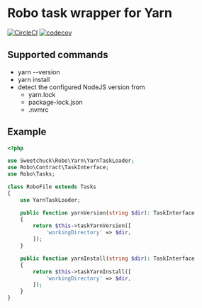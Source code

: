 # Robo task wrapper for Yarn

[![CircleCI](https://circleci.com/gh/Sweetchuck/robo-yarn/tree/1.x.svg?style=svg)](https://circleci.com/gh/Sweetchuck/robo-yarn/?branch=1.x)
[![codecov](https://codecov.io/gh/Sweetchuck/robo-yarn/branch/1.x/graph/badge.svg?token=HSF16OGPyr)](https://app.codecov.io/gh/Sweetchuck/robo-yarn/branch/1.x)


## Supported commands

* yarn --version
* yarn install
* detect the configured NodeJS version from
  * yarn.lock
  * package-lock.json
  * .nvmrc


## Example

```php
<?php

use Sweetchuck\Robo\Yarn\YarnTaskLoader;
use Robo\Contract\TaskInterface;
use Robo\Tasks;

class RoboFile extends Tasks
{
    use YarnTaskLoader;

    public function yarnVersion(string $dir): TaskInterface
    {
        return $this->taskYarnVersion([
            'workingDirectory' => $dir,
        ]);
    }

    public function yarnInstall(string $dir): TaskInterface
    {
        return $this->taskYarnInstall([
            'workingDirectory' => $dir,
        ]);
    }
}
```
